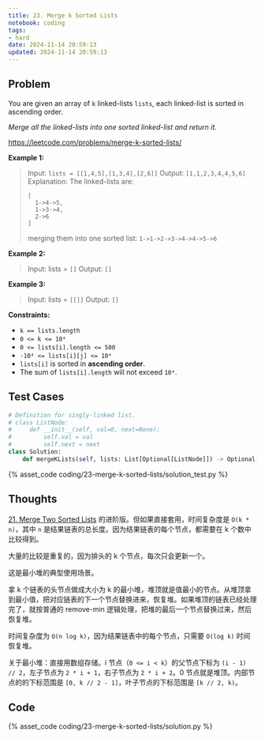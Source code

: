 ```yaml
---
title: 23. Merge k Sorted Lists
notebook: coding
tags:
- hard
date: 2024-11-14 20:59:13
updated: 2024-11-14 20:59:13
---
```

## Problem

You are given an array of `k` linked-lists `lists`, each linked-list is sorted in ascending order.

_Merge all the linked-lists into one sorted linked-list and return it._

<https://leetcode.com/problems/merge-k-sorted-lists/>

**Example 1:**

> Input: `lists = [[1,4,5],[1,3,4],[2,6]]`
> Output: `[1,1,2,3,4,4,5,6]`
> Explanation: The linked-lists are:
>
> ``` text
> [
>   1->4->5,
>   1->3->4,
>   2->6
> ]
> ```
>
> merging them into one sorted list:
> `1->1->2->3->4->4->5->6`

**Example 2:**

> Input: lists = `[]`
> Output: `[]`

**Example 3:**

> Input: lists = `[[]]`
> Output: `[]`

**Constraints:**

- `k == lists.length`
- `0 <= k <= 10⁴`
- `0 <= lists[i].length <= 500`
- `-10⁴ <= lists[i][j] <= 10⁴`
- `lists[i]` is sorted in **ascending order**.
- The sum of `lists[i].length` will not exceed `10⁴`.

## Test Cases

``` python
# Definition for singly-linked list.
# class ListNode:
#     def __init__(self, val=0, next=None):
#         self.val = val
#         self.next = next
class Solution:
    def mergeKLists(self, lists: List[Optional[ListNode]]) -> Optional[ListNode]:
```

{% asset_code coding/23-merge-k-sorted-lists/solution_test.py %}

## Thoughts

[21. Merge Two Sorted Lists](21-merge-two-sorted-lists) 的进阶版。但如果直接套用，时间复杂度是 `O(k * n)`，其中 `n` 是结果链表的总长度。因为结果链表的每个节点，都需要在 k 个数中比较得到。

大量的比较是重复的，因为排头的 k 个节点，每次只会更新一个。

这是最小堆的典型使用场景。

拿 k 个链表的头节点做成大小为 k 的最小堆，堆顶就是值最小的节点。从堆顶拿到最小值，把对应链表的下一个节点替换进来，恢复堆。如果堆顶的链表已经处理完了，就按普通的 remove-min 逻辑处理，把堆的最后一个节点替换过来，然后恢复堆。

时间复杂度为 `O(n log k)`，因为结果链表中的每个节点，只需要 `O(log k)` 时间恢复堆。

关于最小堆：直接用数组存储。i 节点（`0 <= i < k`）的父节点下标为 `(i - 1) // 2`，左子节点为 `2 * i + 1`，右子节点为 `2 * i + 2`。0 节点就是堆顶。内部节点的的下标范围是 `[0, k // 2 - 1]`，叶子节点的下标范围是 `[k // 2, k)`。

## Code

{% asset_code coding/23-merge-k-sorted-lists/solution.py %}
